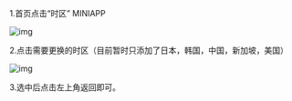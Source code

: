 1.首页点击“时区” MINIAPP

![img](http://images.qicheke.com/FmmMdClZc8VCCq9Fiv3Devo55_f_)

2.点击需要更换的时区（目前暂时只添加了日本，韩国，中国，新加坡，美国）

![img](http://images.qicheke.com/FvMfCeVQA_I3lfqOWBXxepfAosXF)

3.选中后点击左上角返回即可。